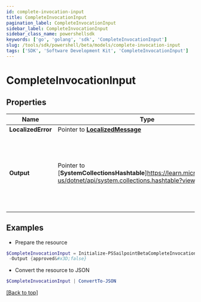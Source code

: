 ```yaml
---
id: complete-invocation-input
title: CompleteInvocationInput
pagination_label: CompleteInvocationInput
sidebar_label: CompleteInvocationInput
sidebar_class_name: powershellsdk
keywords: ['go', 'golang', 'sdk', 'CompleteInvocationInput'] 
slug: /tools/sdk/powershell/beta/models/complete-invocation-input
tags: ['SDK', 'Software Development Kit', 'CompleteInvocationInput']
---
```



# CompleteInvocationInput

## Properties

Name | Type | Description | Notes
------------ | ------------- | ------------- | -------------
**LocalizedError** |  Pointer to [**LocalizedMessage**](localized-message) |  | [optional] 
**Output** |  Pointer to [**SystemCollectionsHashtable**]https://learn.microsoft.com/en-us/dotnet/api/system.collections.hashtable?view=net-8.0 | Trigger output that completed the invocation. Its schema is defined in the trigger definition. | [optional] 

## Examples

- Prepare the resource
```powershell
$CompleteInvocationInput = Initialize-PSSailpointBetaCompleteInvocationInput  -LocalizedError null `
 -Output {approved&#x3D;false}
```

- Convert the resource to JSON
```powershell
$CompleteInvocationInput | ConvertTo-JSON
```


[[Back to top]](#) 

